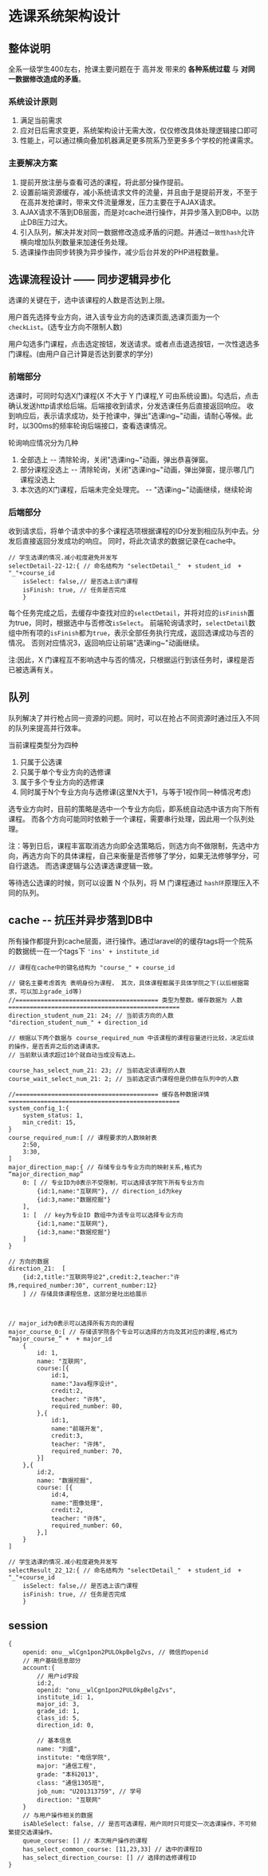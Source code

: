 # 选课系统架构设计
## 整体说明
全系一级学生400左右，抢课主要问题在于 高并发 带来的 **各种系统过载** 与 **对同一数据修改造成的矛盾**。
### 系统设计原则
1. 满足当前需求
2. 应对日后需求变更，系统架构设计无需大改，仅仅修改具体处理逻辑接口即可
3. 性能上，可以通过横向叠加机器满足更多院系乃至更多多个学校的抢课需求。
### 主要解决方案
1. 提前开放注册与查看可选的课程，将此部分操作提前。
2. 设置前端资源缓存，减小系统请求文件的流量，并且由于是提前开发，不至于在高并发抢课时，带来文件流量爆发，压力主要在于AJAX请求。
3. AJAX请求不落到DB层面，而是对cache进行操作，并异步落入到DB中。以防止DB压力过大。
4. 引入队列，解决并发对同一数据修改造成矛盾的问题。并通过`一致性hash`允许横向增加队列数量来加速任务处理。
5. 选课操作由同步转换为异步操作，减少后台并发的PHP进程数量。

## 选课流程设计 —— 同步逻辑异步化

选课的关键在于，选中该课程的人数是否达到上限。

用户首先选择专业方向，进入该专业方向的选课页面,选课页面为一个 `checkList`。(选专业方向不限制人数)

用户勾选多门课程，点击选定按钮，发送请求。或者点击退选按钮，一次性退选多门课程。(由用户自己计算是否达到要求的学分)

### 前端部分
选课时，可同时勾选X门课程(X 不大于 Y 门课程,Y 可由系统设置)。勾选后，点击确认发送http请求给后端。后端接收到请求，分发选课任务后直接返回响应。
收到响应后，表示请求成功，处于抢课中，弹出"选课ing~"动画，请耐心等候。此时，以300ms的频率轮询后端接口，查看选课情况。

轮询响应情况分为几种
1. 全部选上 -- 清除轮询，关闭"选课ing~"动画，弹出恭喜弹窗。
2. 部分课程没选上 -- 清除轮询，关闭"选课ing~"动画，弹出弹窗，提示哪几门课程没选上
3. 本次选的X门课程，后端未完全处理完。 -- "选课ing~"动画继续，继续轮询

### 后端部分
收到请求后，将单个请求中的多个课程选项根据课程的ID分发到相应队列中去。分发后直接返回分发成功的响应。
同时，将此次请求的数据记录在cache中。
```
// 学生选课的情况.减小粒度避免并发写
selectDetail-22-12:{ // 命名结构为 "selectDetail_"  + student_id  + "_"+course_id
    isSelect: false,// 是否选上该门课程
    isFinish: true, // 任务是否完成
    }
```
每个任务完成之后，去缓存中查找对应的`selectDetail`，并将对应的`isFinish`置为true，同时，根据选中与否修改`isSelect`。
前端轮询请求时，`selectDetail`数组中所有项的`isFinish`都为`true`，表示全部任务执行完成，返回选课成功与否的情况。
否则对应情况3，返回响应让前端"选课ing~"动画继续。

注:因此，X 门课程互不影响选中与否的情况，只根据运行到该任务时，课程是否已被选满有关。

## 队列
队列解决了并行枪占同一资源的问题。同时，可以在抢占不同资源时通过压入不同的队列来提高并行效率。

当前课程类型分为四种
1. 只属于公选课
2. 只属于单个专业方向的选修课
3. 属于多个专业方向的选修课
4. 同时属于N个专业方向与选修课(这里N大于1，与等于1视作同一种情况考虑)

选专业方向时，目前的策略是选中一个专业方向后，即系统自动选中该方向下所有课程。
而各个方向可能同时依赖于一个课程，需要串行处理，因此用一个队列处理。

注：等到日后，课程丰富取消选方向即全选策略后，则选方向不做限制，先选中方向，再选方向下的具体课程，自己来衡量是否修够了学分，如果无法修够学分，可自行退选。
而选课逻辑与公选课选课逻辑一致。

等待选公选课的时候，则可以设置 N 个队列，将 M 门课程通过 `hash环`原理压入不同的队列。

## cache -- 抗压并异步落到DB中
所有操作都提升到cache层面，进行操作。通过laravel的的缓存tags将一个院系的数据统一在一个tags下 `'ins' + institute_id`

```
// 课程在cache中的键名结构为 "course_" + course_id  

// 键名主要考虑首先 表明身份为课程， 其次，具体课程都属于具体学院之下(以后根据需求，可以加上grade_id等)
//======================================== 类型为整数。缓存数据为 人数 ================================================
direction_student_num_21: 24; // 当前该方向的人数 "direction_student_num_" + direction_id

// 根据以下两个数据与 course_required_num 中该课程的课程容量进行比较，决定后续的操作，是否丢弃之后的选课请求。
// 当前默认请求超过10个就自动当成没有选上。

course_has_select_num_21: 23; // 当前选定该课程的人数 
course_wait_select_num_21: 2; // 当前选定该门课程但是仍排在队列中的人数

//======================================== 缓存各种数据详情 ================================================
system_config_1:{
    system_status: 1,
    min_credit: 15,
}
course_required_num:[ // 课程要求的人数映射表
    2:50,
    3:30,
]
major_direction_map:{ // 存储专业与专业方向的映射关系,格式为 “major_direction_map” 
    0: [ // 专业ID为0表示不受限制，可以选择该学院下所有专业方向
        {id:1,name:"互联网"}, // direction_id为key
        {id:3,name:"数据挖掘"}
    ],
    1: [  // key为专业ID 数组中为该专业可以选择专业方向
        {id:1,name:"互联网"}, 
        {id:3,name:"数据挖掘"}  
    ]
}

// 方向的数据
direction_21:  [
    {id:2,title:"互联网导论2",credit:2,teacher:"许炜,required_number:30", current_number:12}
    ] // 存储具体课程信息，这部分是吐出给展示



// major_id为0表示可以选择所有方向的课程
major_course_0:[ // 存储该学院各个专业可以选择的方向及其对应的课程,格式为 “major_course_” +  + major_id
    {
        id: 1,
        name: "互联网",
        course:[{
            id:1,
            name:"Java程序设计",
            credit:2,
            teacher: "许炜",
            required_number: 80,
        },{
            id:1,
            name:"前端开发",
            credit:3,
            teacher: "许炜",
            required_number: 70,
        }]
    },{
        id:2,
        name: "数据挖掘",
        course: [{
            id:4,
            name:"图像处理",
            credit:2,
            teacher: "许炜",
            required_number: 60,
        },]
    }
]

// 学生选课的情况.减小粒度避免并发写
selectResult_22_12:{ // 命名结构为 "selectDetail_"  + student_id  + "_"+course_id
    isSelect: false,// 是否选上该门课程
    isFinish: true, // 任务是否完成
    }

```

## session
```
{
    openid: onu__wlCgn1pon2PULOkpBelgZvs, // 微信的openid
    // 用户基础信息部分
    account:{
        // 用户id字段
        id:2, 
        openid: "onu__wlCgn1pon2PULOkpBelgZvs",
        institute_id: 1,
        major_id: 3,
        grade_id: 1,
        class_id: 5,
        direction_id: 0,

        // 基本信息
        name: "刘盛",
        institute: "电信学院",
        major: "通信工程",
        grade: "本科2013",
        class: "通信1305班",
        job_num: "U201313759", // 学号
        direction: "互联网"
    }
    // 与用户操作相关的数据
    isAbleSelect: false, // 是否可选课程，用户同时只可提交一次选课操作，不可频繁提交选课操作。
    queue_course: [] // 本次用户操作的课程
    has_select_common_course: [11,23,33] // 选中的课程ID
    has_select_direction_course: [] // 选择的选修课程ID
}

```